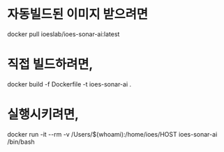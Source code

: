 
# 자동빌드된 이미지 받으려면
docker pull ioeslab/ioes-sonar-ai:latest

# 직접 빌드하려면, 
docker build -f Dockerfile -t ioes-sonar-ai .

# 실행시키려면,
docker run -it --rm -v /Users/$(whoami):/home/ioes/HOST ioes-sonar-ai /bin/bash